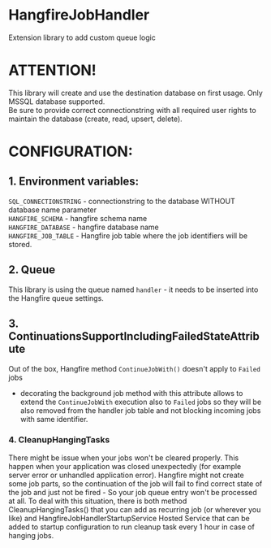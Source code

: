 # HangfireJobHandler
Extension library to add custom queue logic

# ATTENTION!
This library will create and use the destination database on first usage. Only MSSQL database supported.</br>
Be sure to provide correct connectionstring with all required user rights to maintain the database (create, read, upsert, delete).

# CONFIGURATION:
## 1. Environment variables:
`SQL_CONNECTIONSTRING` - connectionstring to the database WITHOUT database name parameter</br>
`HANGFIRE_SCHEMA` - hangfire schema name</br>
`HANGFIRE_DATABASE` - hangfire database name</br>
`HANGFIRE_JOB_TABLE` - Hangfire job table where the job identifiers will be stored.</br>
## 2. Queue
This library is using the queue named `handler` - it needs to be inserted into the Hangfire queue settings.
## 3. ContinuationsSupportIncludingFailedStateAttribute
Out of the box, Hangfire method `ContinueJobWith()` doesn't apply to `Failed` jobs 
- decorating the background job method with this attribute allows to extend the `ContinueJobWith` execution also to `Failed` jobs 
so they will be also removed from the handler job table and not blocking incoming jobs with same identifier.
### 4. CleanupHangingTasks
There might be issue when your jobs won't be cleared properly. This happen when your application was closed unexpectedly (for example server error or unhandled application error). 
Hangfire might not create some job parts, so the continuation of the job will fail to find correct state of the job and just not be fired - 
So your job queue entry won't be processed at all. To deal with this situation, there is both method CleanupHangingTasks() that you can add as recurring job (or wherever you like) 
and HangfireJobHandlerStartupService Hosted Service that can be added to startup configuration to run cleanup task every 1 hour in case of hanging jobs.

